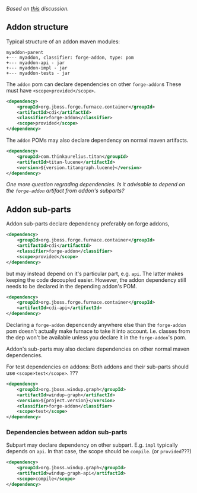 _Based on [this](https://github.com/OndraZizka/windup/commit/3574e81900cbad2b3a83d0bd6c263eb22c48e55e) discussion._

## Addon structure
Typical structure of an addon maven modules:
```
myaddon-parent
+--- myaddon, classifier: forge-addon, type: pom
+--- myaddon-api - jar
+--- myaddon-impl - jar
+--- myaddon-tests - jar
```

The `addon` pom can declare dependencies on other `forge-addon`s
These must have `<scope>provided</scope>`.
```xml
<dependency>
    <groupId>org.jboss.forge.furnace.container</groupId>
    <artifactId>cdi</artifactId>
    <classifier>forge-addon</classifier>
    <scope>provided</scope>
</dependency>
```

The `addon` POMs may also declare dependency on normal maven artifacts.
```xml
<dependency>
    <groupId>com.thinkaurelius.titan</groupId>
    <artifactId>titan-lucene</artifactId>
    <version>${version.titangraph.lucene}</version>
</dependency>
```
_One more question regrading dependencies. Is it advisable to depend on the `forge-addon` artifact from addon's subparts?_


## Addon sub-parts

Addon sub-parts declare dependency preferably on forge addons, 
```xml
<dependency>
    <groupId>org.jboss.forge.furnace.container</groupId>
    <artifactId>cdi</artifactId>
    <classifier>forge-addon</classifier>
    <scope>provided</scope>
</dependency>
```
but may instead depend on it's particular part, e.g. `api`. The latter makes keeping the code decoupled easier. However, the addon dependency still needs to be declared in the depending addon's POM.
```xml
<dependency>
    <groupId>org.jboss.forge.furnace.container</groupId>
    <artifactId>cdi-api</artifactId>
</dependency>
```
Declaring a `forge-addon` depencendy anywhere else than the `forge-addon` pom doesn't actually make furnace to take it into account. I.e. classes from the dep won't be available unless you declare it in the `forge-addon`'s pom.

Addon's sub-parts may also declare dependencies on other normal maven dependencies.

For test dependencies on addons:
Both addons and their sub-parts should use `<scope>test</scope>`. ???
```xml
<dependency>
    <groupId>org.jboss.windup.graph</groupId>
    <artifactId>windup-graph</artifactId>
    <version>${project.version}</version>
    <classifier>forge-addon</classifier>
    <scope>test</scope>
</dependency>
```

### Dependencies between addon sub-parts
Subpart may declare dependency on other subpart. E.g. `impl` typically depends on `api`.
In that case, the scope should be `compile`. (or `provided`???)
```xml
<dependency>
    <groupId>org.jboss.windup.graph</groupId>
    <artifactId>windup-graph-api</artifactId>
    <scope>compile</scope>
</dependency>
```

